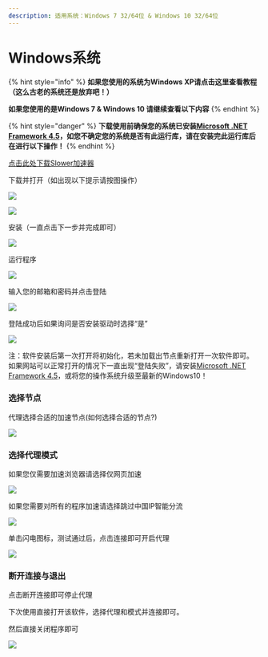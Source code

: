 ```yaml
---
description: 适用系统：Windows 7 32/64位 & Windows 10 32/64位
---
```


# Windows系统

{% hint style="info" %}
**如果您使用的系统为Windows XP请点击这里查看教程（这么古老的系统还是放弃吧！）**

**如果您使用的是Windows 7 & Windows 10 请继续查看以下内容**
{% endhint %}

{% hint style="danger" %}
**下载使用前确保您的系统已安装**[**Microsoft .NET Framework 4.5**](https://www.microsoft.com/zh-CN/download/details.aspx?id=30653)**，如您不确定您的系统是否有此运行库，请在安装完此运行库后在进行以下操作！**
{% endhint %}

[点击此处下载Slower加速器](https://slower.coding.net/p/slower/git/raw/master/Slower_Installer.exe)

下载并打开（如出现以下提示请按图操作）

![](../.gitbook/assets/5cf8cbbd9820b74011.png)

![](../.gitbook/assets/5cf8cbbda7ab112507.png)

安装（一直点击下一步并完成即可）

![](../.gitbook/assets/5cf8cc068c4f850981.png)

运行程序

![](../.gitbook/assets/5cf8cc4e7e1a918387.png)

输入您的邮箱和密码并点击登陆

![](../.gitbook/assets/5cf8cc7d776be71984.png)

登陆成功后如果询问是否安装驱动时选择“是”

![](../.gitbook/assets/5cf8cdb72878171053.png)

 注：软件安装后第一次打开将初始化，若未加载出节点重新打开一次软件即可。  
 如果网站可以正常打开的情况下一直出现“登陆失败”，请安装[Microsoft .NET Framework 4.5](https://www.microsoft.com/zh-CN/download/details.aspx?id=30653)，或将您的操作系统升级至最新的Windows10！

### **选择节点**

 代理选择合适的加速节点\(如何选择合适的节点?\)

![](../.gitbook/assets/5cf8ce60c7f2068466.png)

### **选择代理模式**

如果您仅需要加速浏览器请选择仅网页加速

![](../.gitbook/assets/5cf8ceba36ca475136.png)

如果您需要对所有的程序加速请选择跳过中国IP智能分流

![](../.gitbook/assets/5cf8cef2d86c594840.png)

单击闪电图标，测试通过后，点击连接即可开启代理

![](../.gitbook/assets/5cf8cf78b5c8d86374.png)

### **断开连接与退出**

点击断开连接即可停止代理 

下次使用直接打开该软件，选择代理和模式并连接即可。 

然后直接关闭程序即可

![](../.gitbook/assets/5cf8cfbd49c0084197.png)

